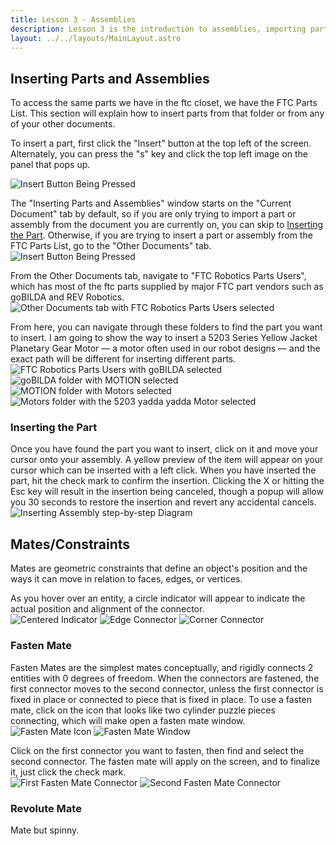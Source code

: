 ```yaml
---
title: Lesson 3 - Assemblies
description: Lesson 3 is the introduction to assemblies, importing parts, and basic mates.
layout: ../../layouts/MainLayout.astro
---
```


## Inserting Parts and Assemblies
  To access the same parts we have in the ftc closet, we have the FTC Parts List. This section will explain how to insert parts from that folder or from any of your other documents.  

  To insert a part, first click the "Insert" button at the top left of the screen. Alternately, you can press the "s" key and click the top left image on the panel that pops up.

![Insert Button Being Pressed](https://raw.githubusercontent.com/WestwoodRobotics/wwroboftc/a7afa2cfaa397785d1d404d625a2f96546ec7051/src/images/CAD/Lesson-3/insert-button-pressed.png)

  The "Inserting Parts and Assemblies" window starts on the "Current Document" tab by default, so if you are only trying to import a part or assembly from the document you are currently on, you can skip to [Inserting the Part](#inserting-the-part). Otherwise, if you are trying to insert a part or assembly from the FTC Parts List, go to the "Other Documents" tab.
![Insert Button Being Pressed](https://github.com/WestwoodRobotics/wwroboftc/blob/main/src/images/CAD/Lesson-3/insert-parts-and-assemblies.jpg?raw=true)

 From the Other Documents tab, navigate to "FTC Robotics Parts Users", which has most of the ftc parts supplied by major FTC part vendors such as goBILDA and REV Robotics.
![Other Documents tab with FTC Robotics Parts Users selected](https://github.com/WestwoodRobotics/wwroboftc/blob/main/src/images/CAD/Lesson-3/other-documents.jpg?raw=true)

From here, you can navigate through these folders to find the part you want to insert. I am going to show the way to insert a 5203 Series Yellow Jacket Planetary Gear Motor &mdash; a motor often used in our robot designs &mdash; and the exact path will be different for inserting different parts.  
![FTC Robotics Parts Users with goBILDA selected](https://github.com/WestwoodRobotics/wwroboftc/blob/main/src/images/CAD/Lesson-3/Insert-FTC-Parts-List.jpg?raw=true)
![goBILDA folder with MOTION selected](https://github.com/WestwoodRobotics/wwroboftc/blob/main/src/images/CAD/Lesson-3/goBILDA.jpg?raw=true)
![MOTION folder with Motors selected](https://github.com/WestwoodRobotics/wwroboftc/blob/main/src/images/CAD/Lesson-3/motion.jpg?raw=true)
![Motors folder with the 5203 yadda yadda Motor selected](https://github.com/WestwoodRobotics/wwroboftc/blob/main/src/images/CAD/Lesson-3/le-motor.jpg?raw=true)


### Inserting the Part
  Once you have found the part you want to insert, click on it and move your cursor onto your assembly. A yellow preview of the item will appear on your cursor which can be inserted with a left click. When you have inserted the part, hit the check mark to confirm the insertion. Clicking the X or hitting the Esc key will result in the insertion being canceled, though a popup will allow you 30 seconds to restore the insertion and revert any accidental cancels.
![Inserting Assembly step-by-step Diagram](https://github.com/WestwoodRobotics/wwroboftc/blob/main/src/images/CAD/Lesson-3/Inserting%20Assembly.jpg?raw=true)

## Mates/Constraints
Mates are geometric constraints that define an object's position and the ways it can move in relation to faces, edges, or vertices.

As you hover over an entity, a circle indicator will appear to indicate the actual position and alignment of the connector.  
![Centered Indicator](https://github.com/WestwoodRobotics/wwroboftc/blob/main/src/images/CAD/Lesson-3/centered-indicator.jpg?raw=true)
![Edge Connector](https://github.com/WestwoodRobotics/wwroboftc/blob/main/src/images/CAD/Lesson-3/edge-indicator.jpg?raw=true)
![Corner Connector](https://github.com/WestwoodRobotics/wwroboftc/blob/main/src/images/CAD/Lesson-3/corner-indicator.jpg?raw=true)

### Fasten Mate
Fasten Mates are the simplest mates conceptually, and rigidly connects 2 entities with 0 degrees of freedom. When the connectors are fastened, the first connector moves to the second connector, unless the first connector is fixed in place or connected to piece that is fixed in place. To use a fasten mate, click on the icon that looks like two cylinder puzzle pieces connecting, which will make open a fasten mate window.
![Fasten Mate Icon](https://github.com/WestwoodRobotics/wwroboftc/blob/main/src/images/CAD/Lesson-3/fasten-mate-icon.jpg.png?raw=true)
![Fasten Mate Window](https://github.com/WestwoodRobotics/wwroboftc/blob/main/src/images/CAD/Lesson-3/fasten-tab.jpg?raw=true)

Click on the first connector you want to fasten, then find and select the second connector. The fasten mate will apply on the screen, and to finalize it, just click the check mark.  
![First Fasten Mate Connector](https://github.com/WestwoodRobotics/wwroboftc/blob/main/src/images/CAD/Lesson-3/first-mate-connector.jpg?raw=true)
![Second Fasten Mate Connector](https://github.com/WestwoodRobotics/wwroboftc/blob/main/src/images/CAD/Lesson-3/second-mate-connector.jpg?raw=true)

### Revolute Mate
Mate but spinny.

